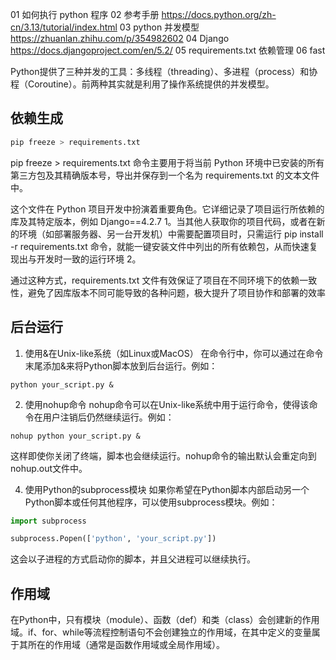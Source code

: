 01 如何执行 python 程序
02 参考手册 https://docs.python.org/zh-cn/3.13/tutorial/index.html
03 python 并发模型 https://zhuanlan.zhihu.com/p/354982602
04 Django https://docs.djangoproject.com/en/5.2/
05 requirements.txt 依赖管理 
06 fast

Python提供了三种并发的工具：多线程（threading）、多进程（process）和协程（Coroutine）。前两种其实就是利用了操作系统提供的并发模型。

## 依赖生成

```sh
pip freeze > requirements.txt
```

pip freeze > requirements.txt 命令主要用于将当前 Python 环境中已安装的所有第三方包及其精确版本号，导出并保存到一个名为 requirements.txt 的文本文件中。

这个文件在 Python 项目开发中扮演着重要角色。它详细记录了项目运行所依赖的库及其特定版本，例如 Django==4.2.7
1。当其他人获取你的项目代码，或者在新的环境（如部署服务器、另一台开发机）中需要配置项目时，只需运行 pip install -r requirements.txt 命令，就能一键安装文件中列出的所有依赖包，从而快速复现出与开发时一致的运行环境
2。

通过这种方式，requirements.txt 文件有效保证了项目在不同环境下的依赖一致性，避免了因库版本不同可能导致的各种问题，极大提升了项目协作和部署的效率

## 后台运行
1. 使用&在Unix-like系统（如Linux或MacOS）
在命令行中，你可以通过在命令末尾添加&来将Python脚本放到后台运行。例如：

```
python your_script.py &
```

2. 使用nohup命令
nohup命令可以在Unix-like系统中用于运行命令，使得该命令在用户注销后仍然继续运行。例如：
```
nohup python your_script.py &
```
这样即使你关闭了终端，脚本也会继续运行。nohup命令的输出默认会重定向到nohup.out文件中。

4. 使用Python的subprocess模块
如果你希望在Python脚本内部启动另一个Python脚本或任何其他程序，可以使用subprocess模块。例如：

```python
import subprocess

subprocess.Popen(['python', 'your_script.py'])
```

这会以子进程的方式启动你的脚本，并且父进程可以继续执行。

## 作用域
在Python中，只有模块（module）、函数（def）和类（class）会创建新的作用域。if、for、while等流程控制语句不会创建独立的作用域，在其中定义的变量属于其所在的作用域（通常是函数作用域或全局作用域）。